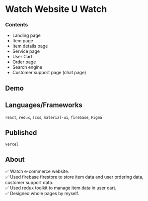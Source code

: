 # Watch Website U Watch

### Contents
- Landing page
- Item page
- Item details page
- Service page
- User Cart
- Order page
- Search engine
- Customer support page (chat page)

## Demo 


## Languages/Frameworks

`react`, `redux`, `scss`, `material-ui`, `firebase`, `Figma`

## Published

`vercel`

## About
:white_check_mark: Watch e-commerce website.  
:white_check_mark: Used firebase firestore to store item data and user ordering data, customer support data.  
:white_check_mark: Used redux toolkit to manage item data in user cart.  
:white_check_mark: Designed whole pages by myself.  